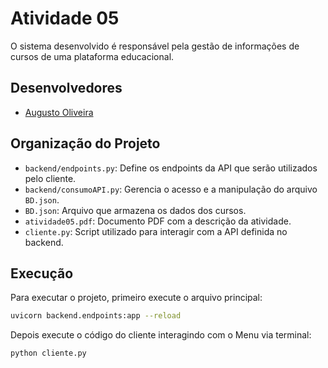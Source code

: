 # Atividade 05

O sistema desenvolvido é responsável pela gestão de informações de cursos de uma plataforma educacional.

## Desenvolvedores

- [Augusto Oliveira](https://github.com/augustces)

## Organização do Projeto

- `backend/endpoints.py`: Define os endpoints da API que serão utilizados pelo cliente.
- `backend/consumoAPI.py`: Gerencia o acesso e a manipulação do arquivo `BD.json`.
- `BD.json`: Arquivo que armazena os dados dos cursos.
- `atividade05.pdf`: Documento PDF com a descrição da atividade.
- `cliente.py`: Script utilizado para interagir com a API definida no backend.

## Execução

Para executar o projeto, primeiro execute o arquivo principal:

``` sh
uvicorn backend.endpoints:app --reload
```


Depois execute o código do cliente interagindo com o Menu via terminal:

``` sh
python cliente.py
```